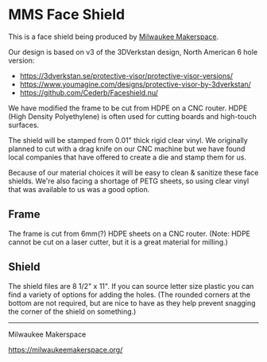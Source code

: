 # MMS Face Shield

This is a face shield being produced by [Milwaukee Makerspace](https://milwaukeemakerspace.org/).

Our design is based on v3 of the 3DVerkstan design, North American 6 hole version:

 * https://3dverkstan.se/protective-visor/protective-visor-versions/
 * https://www.youmagine.com/designs/protective-visor-by-3dverkstan/
 * https://github.com/Cederb/Faceshield.nu/

We have modified the frame to be cut from HDPE on a CNC router. HDPE (High Density Polyethylene) is often used for cutting boards and high-touch surfaces.

The shield will be stamped from 0.01" thick rigid clear vinyl. We originally planned to cut with a drag knife on our CNC machine but we have found local companies that have offered to create a die and stamp them for us.

Because of our material choices it will be easy to clean & sanitize these face shields. We're also facing a shortage of PETG sheets, so using clear vinyl that was available to us was a good option.

## Frame

The frame is cut from 6mm(?) HDPE sheets on a CNC router. (Note: HDPE cannot be cut on a laser cutter, but it is a great material for milling.)

## Shield

The shield files are 8 1/2" x 11". If you can source letter size plastic you can find a variety of options for adding the holes. (The rounded corners at the bottom are not required, but are nice to have as they help prevent snagging the corner of the shield on something.)



---

Milwaukee Makerspace

https://milwaukeemakerspace.org/

